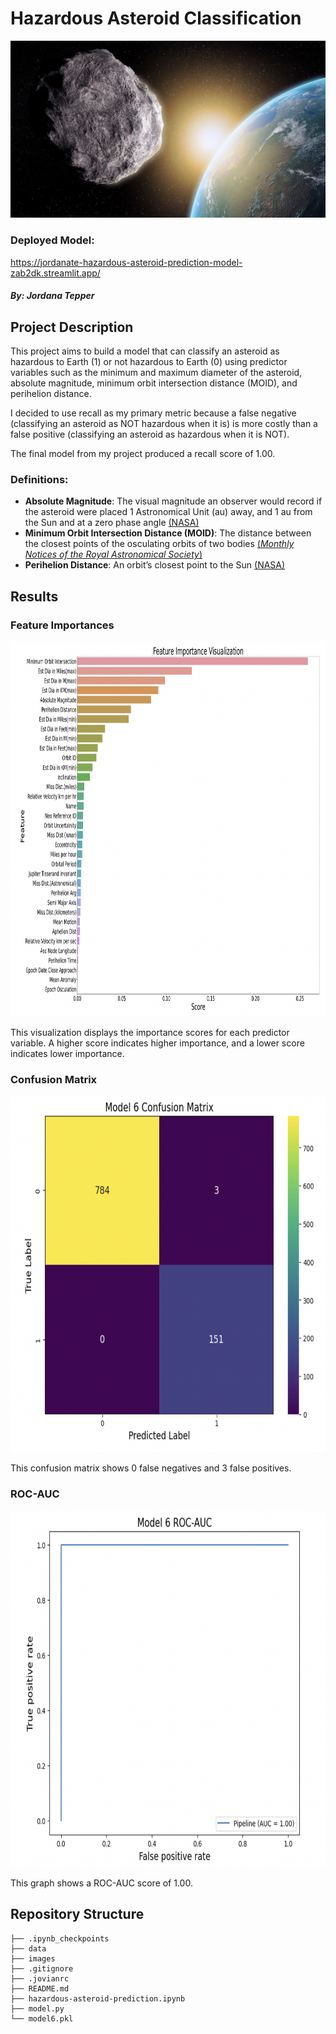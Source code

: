 # Hazardous Asteroid Classification

![asteroid](https://github.com/jordanate/hazardous-asteroid-prediction/blob/main/images/asteroid.jpg)

### Deployed Model:
https://jordanate-hazardous-asteroid-prediction-model-zab2dk.streamlit.app/

##### By: Jordana Tepper

## Project Description

This project aims to build a model that can classify an asteroid as hazardous to Earth (1) or not hazardous to Earth (0) using predictor variables such as the minimum and maximum diameter of the asteroid, absolute magnitude, minimum orbit intersection distance (MOID), and perihelion distance.

I decided to use recall as my primary metric because a false negative (classifying an asteroid as NOT hazardous when it is) is more costly than a false positive (classifying an asteroid as hazardous when it is NOT).

The final model from my project produced a recall score of 1.00.

### Definitions:
* **Absolute Magnitude**: The visual magnitude an observer would record if the asteroid were placed 1 Astronomical Unit (au) away, and 1 au from the Sun and at a zero phase angle [(NASA)](https://cneos.jpl.nasa.gov/glossary/h.html)   
* **Minimum Orbit Intersection Distance (MOID)**: The distance between the closest points of the osculating orbits of two bodies [(_Monthly Notices of the Royal Astronomical Society_)](https://academic.oup.com/mnras/article/479/3/3288/5039662) 
* **Perihelion Distance**: An orbit’s closest point to the Sun [(NASA)](https://cneos.jpl.nasa.gov/glossary/perihelion.html)

## Results

### Feature Importances

<p align = 'center'>
  <img width = '800' height = '600' src="https://github.com/jordanate/hazardous-asteroid-prediction/blob/main/images/feature_importances.png"> 
</p>

This visualization displays the importance scores for each predictor variable. A higher score indicates higher importance, and a lower score indicates lower importance.

### Confusion Matrix

<p align = 'center'>
  <img width = '720' height = '570' src="https://github.com/jordanate/hazardous-asteroid-prediction/blob/main/images/confusion_matrix.png"> 
</p>

This confusion matrix shows 0 false negatives and 3 false positives.

### ROC-AUC

<p align = 'center'>
  <img width = '720' height = '570' src="https://github.com/jordanate/hazardous-asteroid-prediction/blob/main/images/roc-auc.png"> 
</p>

This graph shows a ROC-AUC score of 1.00.


## Repository Structure

```
├── .ipynb_checkpoints
├── data
├── images
├── .gitignore
├── .jovianrc
├── README.md
├── hazardous-asteroid-prediction.ipynb
├── model.py
└── model6.pkl
```
